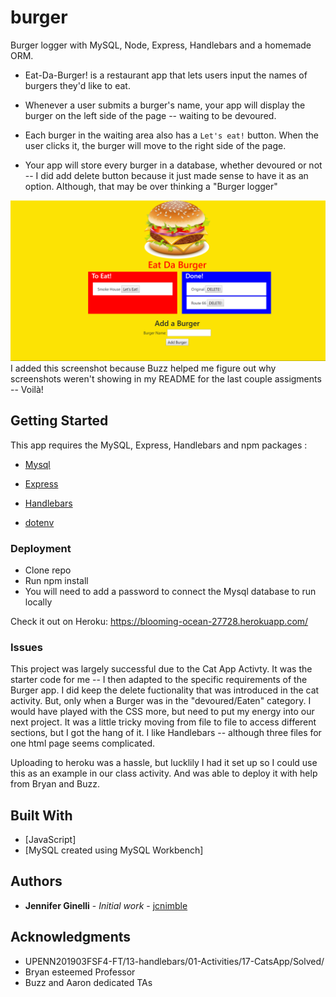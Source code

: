 # burger
Burger logger with MySQL, Node, Express, Handlebars and a homemade ORM.

* Eat-Da-Burger! is a restaurant app that lets users input the names of burgers they'd like to eat.

* Whenever a user submits a burger's name, your app will display the burger on the left side of the page -- waiting to be devoured.

* Each burger in the waiting area also has a `Let's eat!` button. When the user clicks it, the burger will move to the right side of the page.

* Your app will store every burger in a database, whether devoured or not -- I did add delete button because it just made sense to have it as an option.  Although, that may be over thinking a "Burger logger"

![](burgersrcnshot.png)
I added this screenshot because Buzz helped me figure out why screenshots weren't showing in my README for the last couple assigments -- Voilà!

## Getting Started

This app requires the MySQL, Express, Handlebars and   npm packages :

   * [Mysql](https://www.npmjs.com/package/mysql)

   * [Express](https://www.npmjs.com/package/express)

   * [Handlebars](https://www.npmjs.com/package/handlebars)

   * [dotenv](https://www.npmjs.com/package/dotenv)
      

### Deployment
* Clone repo
* Run npm install
* You will need to add a password to connect the Mysql database to run locally



Check it out on Heroku: https://blooming-ocean-27728.herokuapp.com/

### Issues
This project was largely successful due to the Cat App Activty.  It was the starter code for me -- I then adapted to the specific requirements of the Burger app. I did keep the delete fuctionality that was introduced in the cat activity. But, only when a Burger was in the "devoured/Eaten" category.  I would have played with the CSS more, but need to put my energy into our next project.  It was a little tricky moving from file to file to access different sections, but I got the hang of it. I like Handlebars -- although three files for one html page seems complicated.

Uploading to heroku was a hassle, but lucklily I had it set up so I could use this as an example in our class activity. And was able to deploy it with help from Bryan and Buzz.

## Built With

* [JavaScript]
* [MySQL created using MySQL Workbench]

## Authors

* **Jennifer Ginelli** - *Initial work* - [jcnimble](https://jcnimble.github.io/)

## Acknowledgments

   * UPENN201903FSF4-FT/13-handlebars/01-Activities/17-CatsApp/Solved/
   * Bryan esteemed Professor
   * Buzz and Aaron dedicated TAs


